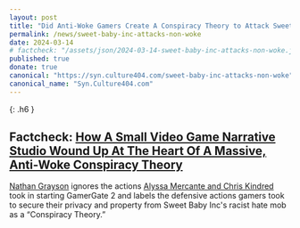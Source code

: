 ```yaml
---
layout: post
title: "Did Anti-Woke Gamers Create A Conspiracy Theory to Attack Sweet Baby Inc?"
permalink: /news/sweet-baby-inc-attacks-non-woke
date: 2024-03-14
# factcheck: "/assets/json/2024-03-14-sweet-baby-inc-attacks-non-woke.json"
published: true
donate: true
canonical: "https://syn.culture404.com/sweet-baby-inc-attacks-non-woke"
canonical_name: "Syn.Culture404.com"
---
```

{: .h6 }
## Factcheck: [How A Small Video Game Narrative Studio Wound Up At The Heart Of A Massive, Anti-Woke Conspiracy Theory](https://aftermath.site/sweet-baby-detected-conspiracy-theory-steam)


[Nathan Grayson](https://twitter.com/vahn16) ignores the actions [Alyssa Mercante and Chris Kindred](https://syn.culture404.com/news/are-valve-and-discord-permitting-harassment-against-sweet-baby-inc) took in starting GamerGate 2 and labels the defensive actions gamers took to secure their privacy and property from Sweet Baby Inc's racist hate mob as a “Conspiracy Theory.” 














